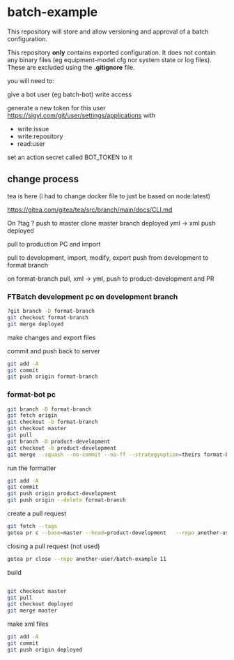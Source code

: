# batch-example

This repository will store and allow versioning and approval of a batch configuration.

This repository **only** contains exported configuration.  It does not contain any binary files (eg equipment-model.cfg nor system state or log files).  These are excluded using the **.gitignore** file.


you will need to:

give a bot user (eg batch-bot) write access

generate a new token for this user https://sigyl.com/git/user/settings/applications with 

* write:issue
* write:repository
* read:user

set an action secret called BOT_TOKEN to it


## change process

tea is here (i had to change docker file to just be based on node:latest)

https://gitea.com/gitea/tea/src/branch/main/docs/CLI.md


On ?tag ? push to master
clone master
branch deployed
yml -> xml
push deployed


pull to production PC and import

pull to development, import, modify, export
push from development to format branch

on format-branch pull, xml -> yml, push to product-development and PR

### FTBatch development pc on development branch

```sh
?git branch -D format-branch
git checkout format-branch
git merge deployed

```

make changes and export files

commit and push back to server

```sh
git add -A
git commit
git push origin format-branch
```

### format-bot pc

```sh
git branch -D format-branch
git fetch origin
git checkout -b format-branch
git checkout master
git pull
git branch -D product-development
git checkout -b product-development
git merge --squash --no-commit --no-ff --strategyoption=theirs format-branch

```

run the formatter

```sh
git add -A
git commit
git push origin product-development
git push origin --delete format-branch

```

create a pull request

```sh
git fetch --tags
gotea pr c --base=master --head=product-development   --repo another-user/batch-example --title="WIP: this is a PR! it rocks!"

```

closing a pull request (not used)
```sh
gotea pr close --repo another-user/batch-example 11
```

build

```sh

git checkout master
git pull
git checkout deployed
git merge master
```

make xml files

```sh
git add -A
git commit
git push origin deployed
```
